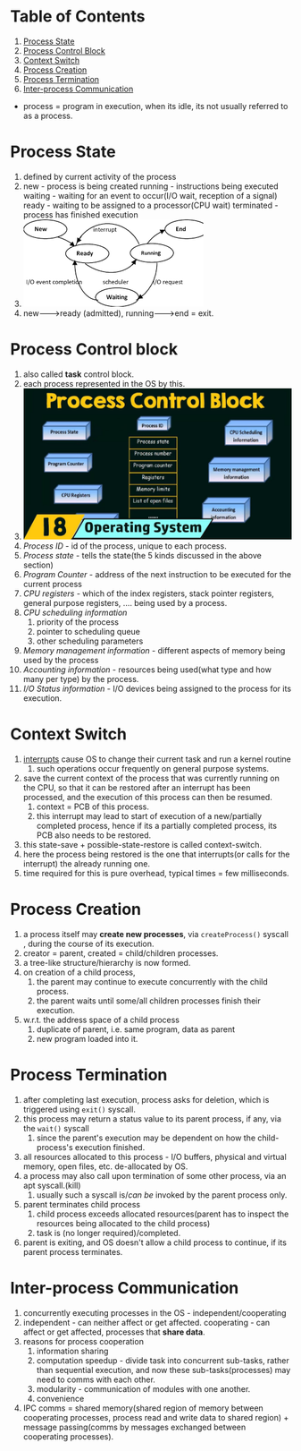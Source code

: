# Table of Contents

1. [Process State](#process-state)
2. [Process Control Block](#pcb)
3. [Context Switch](#context-switch)
4. [Process Creation](#process-creation)
5. [Process Termination](#process-termination)
6. [Inter-process Communication](#ipc)





* process = program in execution, when its idle, its not usually referred to as a process.



# Process State<a name="process-state"></a>

1. defined by current activity of the process
2. new - process is being created
   running - instructions being executed
   waiting - waiting for an event to occur(I/O wait, reception of a signal)
   ready - waiting to be assigned to a processor(CPU wait)
   terminated - process has finished execution
3. <img src="processState.png" />
4. new--->ready (admitted), running--->end = exit.





# Process Control block<a name="pcb"></a>

1. also called **task** control block.
2. each process represented in the OS by this.
3. <img src="pcb.jpg" />
4. *Process ID* - id of the process, unique to each process.
5. *Process state* - tells the state(the 5 kinds discussed in the above section)
6. *Program Counter* - address of the next instruction to be executed for the current process
7. *CPU registers* - which of the index registers, stack pointer registers, general purpose registers, .... being used by a process.
8. *CPU scheduling information*
   1. priority of the process
   2. pointer to scheduling queue
   3. other scheduling parameters
9. *Memory management information* - different aspects of memory being used by the process
10. *Accounting information* - resources being used(what type and how many per type) by the process.
11. *I/O Status information* - I/O devices being assigned to the process for its execution.





# Context Switch<a name="context-switch"></a>

1. [interrupts](../preliminary/README.md/#interrupts) cause OS to change their current task and run a kernel routine
   1. such operations occur frequently on general purpose systems.
2. save the current context of the process that was currently running on the CPU, so that it can be restored after an interrupt has been processed, and the execution of this process can then be resumed.
   1. context = PCB of this process.
   2. this interrupt may lead to start of execution of a new/partially completed process, hence if its a partially completed process, its PCB also needs to be restored.
3. this state-save + possible-state-restore is called context-switch.
4. here the process being restored is the one that interrupts(or calls for the interrupt) the already running one.
5. time required for this is pure overhead, typical times = few milliseconds.



# Process Creation<a name="process-creation"></a>

1. a process itself may **create new processes**, via `createProcess()` syscall , during the course of its execution.
2. creator = parent, created = child/children processes.
3. a tree-like structure/hierarchy is now formed.
4. on creation of a child process,
   1. the parent may continue to execute concurrently with the child process.
   2. the parent waits until some/all children processes finish their execution.
5. w.r.t. the address space of a child process
   1. duplicate of parent, i.e. same program, data as parent
   2. new program loaded into it.







# Process Termination<a name="process-termination"></a>

1. after completing last execution, process asks for deletion, which is triggered using `exit()` syscall.
2. this process may return a status value to its parent process, if any, via the `wait()` syscall
   1. since the parent's execution may be dependent on how the child-process's execution finished.
3. all resources allocated to this process - I/O buffers, physical and virtual memory, open files, etc. de-allocated by OS.
4. a process may also call upon termination of some other process, via an apt syscall.(kill)
   1. usually such a syscall is/*can be* invoked by  the parent process only.
5. parent terminates child process
   1. child process exceeds allocated resources(parent has to inspect the resources being allocated to the child process)
   2. task is (no longer required)/completed.
6. parent is exiting, and OS doesn't allow a child process to continue, if its parent process terminates.







# Inter-process Communication<a name="ipc"></a>

1. concurrently executing processes in the OS - independent/cooperating
2. independent - can neither affect or get affected.
   cooperating - can affect or get affected, processes that **share data**.
3. reasons for process cooperation
   1. information sharing
   2. computation speedup - divide task into concurrent sub-tasks, rather than sequential execution, and now these sub-tasks(processes) may need to comms with each other.
   3. modularity - communication of modules with one another.
   4. convenience
4. IPC comms = shared memory(shared region of memory between cooperating processes, process read and write data to shared region) + message passing(comms by messages exchanged between cooperating processes).